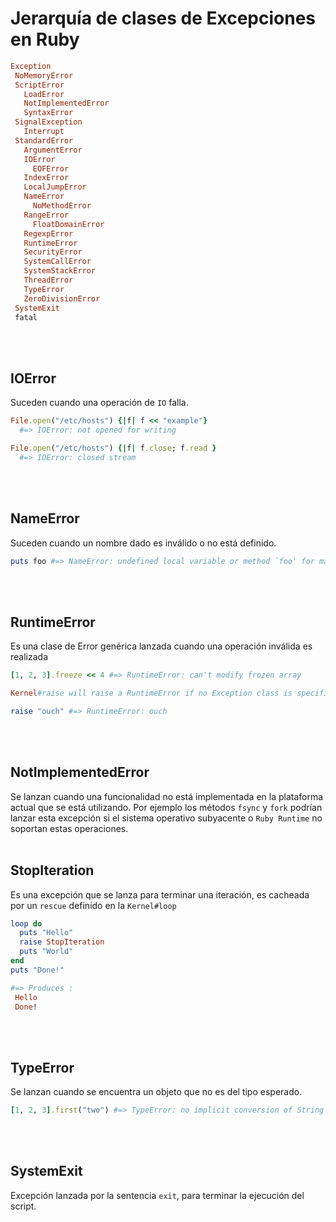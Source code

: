 # Jerarquía de clases de Excepciones en Ruby
```ruby
Exception
 NoMemoryError
 ScriptError
   LoadError
   NotImplementedError
   SyntaxError
 SignalException
   Interrupt
 StandardError
   ArgumentError
   IOError
     EOFError
   IndexError
   LocalJumpError
   NameError
     NoMethodError
   RangeError
     FloatDomainError
   RegexpError
   RuntimeError
   SecurityError
   SystemCallError
   SystemStackError
   ThreadError
   TypeError
   ZeroDivisionError
 SystemExit
 fatal
 ```
<br><br>
## IOError <br>

Suceden cuando una operación de `IO` falla.

```ruby
File.open("/etc/hosts") {|f| f << "example"}
  #=> IOError: not opened for writing

File.open("/etc/hosts") {|f| f.close; f.read }
  #=> IOError: closed stream
```
<br><br>
## NameError <br>

Suceden cuando un nombre dado es inválido o no está definido.

```ruby
puts foo #=> NameError: undefined local variable or method `foo' for main:Object
```
<br><br>
## RuntimeError <br>

Es una clase de Error genérica lanzada cuando una operación inválida es realizada

```ruby
[1, 2, 3].freeze << 4 #=> RuntimeError: can't modify frozen array

Kernel#raise will raise a RuntimeError if no Exception class is specified.

raise "ouch" #=> RuntimeError: ouch
```
<br><br>
## NotImplementedError <br>

Se lanzan cuando una funcionalidad no está implementada en la plataforma actual que se está utilizando. Por ejemplo los métodos `fsync` y `fork` podrían lanzar esta excepción si el sistema operativo subyacente o `Ruby Runtime` no soportan estas operaciones.
<br><br>
## StopIteration <br>

Es una excepción que se lanza para terminar una iteración, es cacheada por un `rescue` definido en la `Kernel#loop`

```ruby
loop do
  puts "Hello"
  raise StopIteration
  puts "World"
end
puts "Done!"

#=> Produces :
 Hello
 Done!
```
<br><br>
## TypeError <br>

Se lanzan cuando se encuentra un objeto que no es del tipo esperado.

```ruby
[1, 2, 3].first("two") #=> TypeError: no implicit conversion of String into Integer
```
<br><br>
## SystemExit <br>

Excepción lanzada por la sentencia `exit`, para terminar la ejecución del script.

